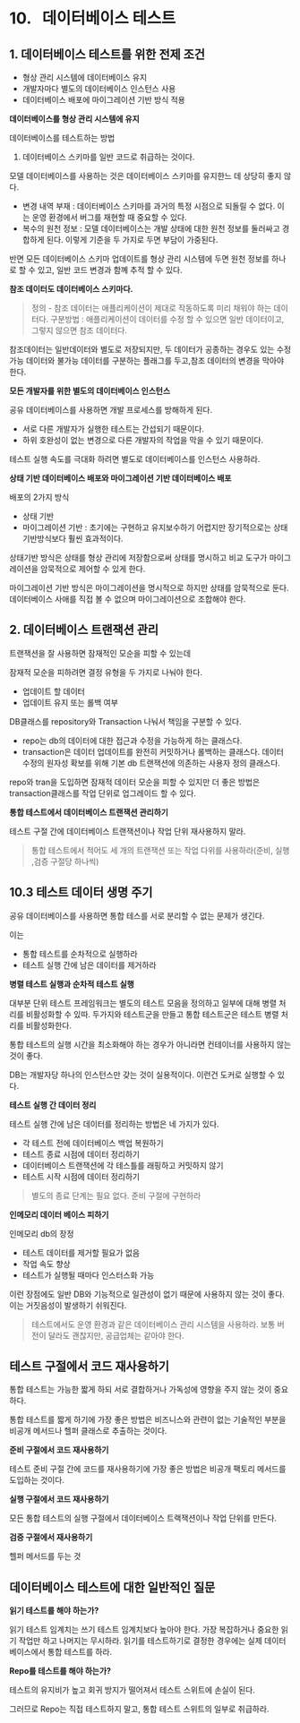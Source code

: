 # 10.   데이터베이스 테스트

## 1. 데이터베이스 테스트를 위한 전제 조건

- 형상 관리 시스템에 데이터베이스 유지
- 개발자마다 별도의 데이터베이스 인스턴스 사용
- 데이터베이스 배포에 마이그레이션 기반 방식 적용

**데이터베이스를 형상 관리 시스템에 유지**

데이터베이스를 테스트하는 방법

1. 데이터베이스 스키마를 일반 코드로 취급하는 것이다.

모델 데이터베이스를 사용하는 것은 데이터베이스 스키마를 유지한느 데 상당히 좋지 않다.

- 변경 내역 부재 : 데이터베이스 스키마를 과거의 특정 시점으로 되돌릴 수 없다. 이는 운영 환경에서 버그를 재현할 때 중요할 수 있다.
- 복수의 원천 정보 : 모델 데이터베이스는 개발 상태에 대한 원천 정보를 둘러싸고 경합하게 된다. 이렇게 기준을 두 가지로 두면 부담이 가중된다.

반면 모든 데이터베이스 스키마 업데이트를 형상 관리  시스템에 두면 원천 정보를 하나로 할 수 있고, 일반 코드 변경과 함꼐 추적 할 수 있다.

**참조 데이터도 데이터베이스 스키마다.**

> 정의 - 참조 데이터는 애플리케이션이 제대로 작동하도록 미리 채워야 하는 데이터다.
구분방법 : 애플리케이션이 데이터를 수정 할 수 있으면 일반 데이터이고, 그렇지 않으면 참조 데이터다.
> 

참조데이터는 일반데이터와 별도로 저장되지만, 두 데이터가 공종하는 경우도 있는 수정 가능 데이터와 불가능 데이터를 구분하는 플래그를 두고,참조 데이터의 변경을 막아야 한다.

**모든 개발자를 위한 별도의 데이터베이스 인스턴스**

공유 데이터베이스를 사용하면 개발 프로세스를 방해하게 된다.

- 서로 다른 개발자가 실행한 테스트는 간섭되기 때문이다.
- 하위 호완성이 없는 변경으로 다른 개발자의 작업을 막을 수 있기 때문이다.

테스트 실행 속도를 극대화 하려면 별도로 데이터베이스를 인스턴스 사용하라.

**상태 기반 데이터베이스 배포와 마이그레이션 기반 데이터베이스 배포**

배포의 2가지 방식

- 상태 기반
- 마이그레이션 기반 : 초기에는 구현하고 유지보수하기 어렵지만 장기적으로는 상태 기반방식보다 훨씬 효과적이다.

상태기반 방식은 상태를 형상 관리에 저장함으로써 상태를 명시하고 비교 도구가 마이그레이션을 암묵적으로 제어할 수 있게 한다.

마이그레이션 기반 방식은 마이그레이션을 명시적으로 하지만 상태를 암묵적으로 둔다. 데이터베이스 사애를 직접 볼 수 없으며 마이그레이션으로 조합해야 한다.

## 2. 데이터베이스 트랜잭션 관리

트랜잭션을 잘 사용하면 잠재적인 모순을 피할 수 있는데

잠재적 모순을 피하려면 결정 유형을 두 가지로 나눠야 한다.

- 업데이트 할 데이터
- 업데이트 유지 또는 롤백 여부

DB클래스를 repository와 Transaction 나눠서 책임을 구분할 수 있다.

- repo는 db의 데이터에 대한 접근과 수정을 가능하게 하는 클래스다.
- transaction은 데이터 업데이트를 완전히 커밋하거나 롤백하는 클래스다. 데이터 수정의 원자성 확보를 위해 기본 db 트랜잭션에 의존하는 사용자 정의 클래스다.

repo와 tran을 도입하면 잠재적 데이터 모순을 피할 수 있지만 더 좋은 방법은 transaction클래스를 작업 단위로 업그레이드 할 수 있다.

**통합 테스트에서 데이터베이스 트랜잭션 관리하기**

테스트 구절 간에 데이터베이스 트랜잭션이나 작업 단위 재사용하지 말라.

> 통합 테스트에서 적어도 세 개의 트랜잭션 또는 작업 다위를 사용하라(준비, 실행 ,검증 구절당 하나씩)
> 

## 10.3 테스트 데이터 생명 주기

공유 데이터베이스를 사용하면 통합 테스를 서로 분리할 수 없는 문제가 생긴다.

이는

- 통합 테스트를 순차적으로 실행하라
- 테스트 실행 간에 남은 데이터를 제거하라

**병렬 테스트 실행과 순차적 테스트 실행**

대부분 단위 테스트 프레임워크는 별도의 테스트 모음을 정의하고 일부에 대해 병렬 처리를 비활성화할 수 있따. 두가지와 테스트군을 만들고 통합 테스트군은 테스트 병렬 처리를 비활성화한다.

통합 테스트의 실행 시간을 최소화해야 하는 경우가 아니라면 컨테이너를 사용하지 않는 것이 좋다. 

DB는 개발자당 하나의 인스턴스만 갖는 것이 실용적이다. 이런건 도커로 실행할 수 있다.

**테스트 실행 간 데이터 정리**

테스트 실행 간에 남은 데이터를 정리하는 방법은 네 가지가 있다.

- 각 테스트 전에 데이터베이스 백업 복원하기
- 테스트 종료 시점에 데이터 정리하기
- 데이터베이스 트랜잭션에 각 테스틀를 래핑하고 커밋하지 않기
- 테스트 시작 시점에 데이터 정리하기

> 별도의 종료 단계는 필요 없다. 준비 구절에 구현하라
> 

**인메모리 데이터 베이스 피하기**

인메모리 db의 장정

- 테스트 데이터를 제거할 필요가  없음
- 작업 속도 향상
- 테스트가 실행될 때마다 인스터스화 가능

이런 장점에도 일반 DB와 기능적으로 일관성이 없기 때문에 사용하지 않는 것이 좋다. 이는 거짓음성이 발생하기 쉬워진다.

> 테스트에서도 운영 환경과 같은 데이터베이스 관리 시스템을 사용하라. 보통 버전이 달라도 괜찮지만, 공급업체는 같아야 한다.
> 

## 테스트 구절에서 코드 재사용하기

통합 테스트는 가능한 짧게 하되 서로 결합하거나 가독성에 영향을 주지 않는 것이 중요하다.

통합 테스트를 짧게 하기에 가장 좋은 방법은 비즈니스와 관련이 없는 기술적인 부분을 비공개 메서드나 헬퍼 클래스로 추출하는 것이다.

**준비 구절에서 코드 재사용하기**

테스트 준비 구절 간에 코드를 재사용하기에 가장 좋은 방법은 비공개 팩토리 메서드를 도입하는 것이다.

**실행 구절에서 코드 재사용하기**

모든 통합 테스트의 실행 구절에서 데이터베이스 트랙잭션이나 작업 단위를 만든다.

**검증 구절에서 재사용하기**

헬퍼 메서드를 두는 것

## 데이터베이스 테스트에 대한 일반적인 질문

**읽기 테스트를 해야 하는가?**

읽기 테스트 임계치는 쓰기 테스트 임계치보다 높아야 한다. 가장 복잡하거나 중요한 읽기 작업만 하고 나머지는 무시하라. 읽기를 테스트하기로 결정한 경우에는 실제 데이터베이스에서 통합 테스트를 하라.

**Repo를 테스트를 해야 하는가?**

테스트의 유지비가 높고 회귀 방지가 떨어져서 테스트 스위트에 손실이 된다.

그러므로 Repo는 직접 테스트하지 말고, 통합 테스트 스위트의 일부로 취급하라.
